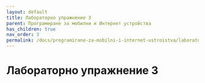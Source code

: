```yaml
---
layout: default
title: Лабораторно упражнение 3
parent: Програмиране за мобилни и Интернет устройства
has_children: true
nav_order: 3
permalink: /docs/programirane-za-mobilni-i-internet-ustroistva/laboratorno-uprazhnenie-3
---
```


# Лабораторно упражнение 3

